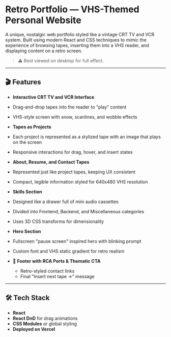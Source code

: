 # Retro Portfolio — VHS-Themed Personal Website

A unique, nostalgic web portfolio styled like a vintage CRT TV and VCR system. Built using modern React and CSS techniques to mimic the experience of browsing tapes, inserting them into a VHS reader, and displaying content on a retro screen.

> ⚠️ Best viewed on desktop for full effect.

---

## 🎬 Features

-  **Interactive CRT TV and VCR Interface**
  - Drag-and-drop tapes into the reader to "play" content
  - VHS-style screen with snow, scanlines, and wobble effects

-  **Tapes as Projects**
  - Each project is represented as a stylized tape with an image that plays on the screen
  - Responsive interactions for drag, hover, and insert states

-  **About, Resume, and Contact Tapes**
  - Represented just like project tapes, keeping UX consistent
  - Compact, legible information styled for 640x480 VHS resolution

-  **Skills Section**
  - Designed like a drawer full of mini audio cassettes
  - Divided into Frontend, Backend, and Miscellaneous categories
  - Uses 3D CSS transforms for dimensionality

-  **Hero Section**
  - Fullscreen "pause screen" inspired hero with blinking prompt
  - Custom font and VHS static gradient for retro realism

- 🔌 **Footer with RCA Ports & Thematic CTA**
  - Retro-styled contact links
  - Final "Insert next tape →" message

---

## 🛠️ Tech Stack

- **React**
- **React DnD** for drag animations
- **CSS Modules** or global styling
- **Deployed on Vercel**
